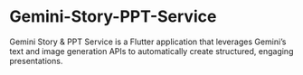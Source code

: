 # Gemini-Story-PPT-Service
Gemini Story &amp; PPT Service is a Flutter application that leverages Gemini’s text and image generation APIs to automatically create structured, engaging presentations.
